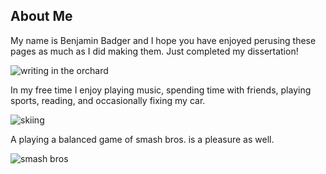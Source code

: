 ## About Me

My name is Benjamin Badger and I hope you have enjoyed perusing these pages as much as I did making them.  Just completed my dissertation!

![writing in the orchard]({{https://blbadger.github.io}}orchard.JPG)

In my free time I enjoy playing music, spending time with friends, playing sports, reading, and occasionally fixing my car. 

![skiing]({{https://blbadger.github.io}}/assets/images/skiing.JPG)

A playing a balanced game of smash bros. is a pleasure as well.

![smash bros]({{https://blbadger.github.io}}/assets/images/smash_bros.png)






